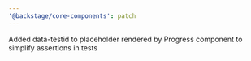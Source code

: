 ```yaml
---
'@backstage/core-components': patch
---
```


Added data-testid to placeholder rendered by Progress component to simplify assertions in tests
